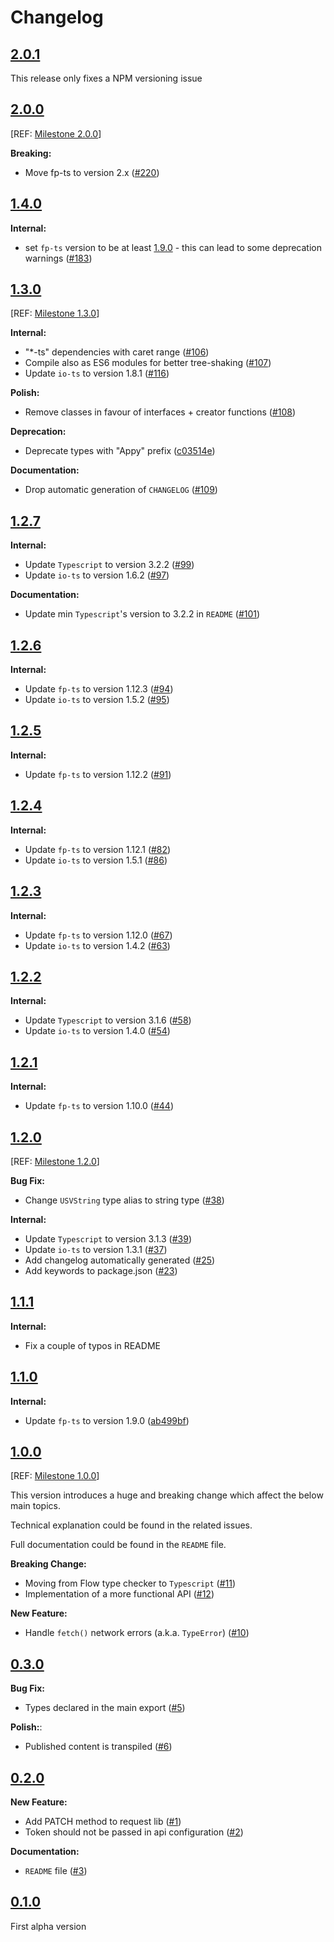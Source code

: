 # Changelog

## [2.0.1](https://github.com/contactlab/appy/releases/tag/2.0.1)

This release only fixes a NPM versioning issue

## [2.0.0](https://github.com/contactlab/appy/releases/tag/2.0.0)

[REF: [Milestone 2.0.0](https://github.com/contactlab/appy/milestone/4)]

**Breaking:**

- Move fp-ts to version 2.x ([#220](https://github.com/contactlab/appy/issues/220))

## [1.4.0](https://github.com/contactlab/appy/releases/tag/1.4.0)

**Internal:**

- set `fp-ts` version to be at least [1.9.0](https://github.com/gcanti/fp-ts/releases/tag/1.19.0) - this can lead to some deprecation warnings ([#183](https://github.com/contactlab/appy/pull/183))

## [1.3.0](https://github.com/contactlab/appy/releases/tag/1.3.0)

[REF: [Milestone 1.3.0](https://github.com/contactlab/appy/milestone/3)]

**Internal:**

- "\*-ts" dependencies with caret range ([#106](https://github.com/contactlab/appy/issues/106))
- Compile also as ES6 modules for better tree-shaking ([#107](https://github.com/contactlab/appy/issues/107))
- Update `io-ts` to version 1.8.1 ([#116](https://github.com/contactlab/appy/pull/116))

**Polish:**

- Remove classes in favour of interfaces + creator functions ([#108](https://github.com/contactlab/appy/issues/108))

**Deprecation:**

- Deprecate types with "Appy" prefix ([c03514e](https://github.com/contactlab/appy/commit/c03514e))

**Documentation:**

- Drop automatic generation of `CHANGELOG` ([#109](https://github.com/contactlab/appy/issues/109))

## [1.2.7](https://github.com/contactlab/appy/releases/tag/1.2.7)

**Internal:**

- Update `Typescript` to version 3.2.2 ([#99](https://github.com/contactlab/appy/pull/99))
- Update `io-ts` to version 1.6.2 ([#97](https://github.com/contactlab/appy/issues/97))

**Documentation:**

- Update min `Typescript`'s version to 3.2.2 in `README` ([#101](https://github.com/contactlab/appy/pull/101))

## [1.2.6](https://github.com/contactlab/appy/releases/tag/1.2.6)

**Internal:**

- Update `fp-ts` to version 1.12.3 ([#94](https://github.com/contactlab/appy/pull/94))
- Update `io-ts` to version 1.5.2 ([#95](https://github.com/contactlab/appy/pull/95))

## [1.2.5](https://github.com/contactlab/appy/releases/tag/1.2.5)

**Internal:**

- Update `fp-ts` to version 1.12.2 ([#91](https://github.com/contactlab/appy/pull/91))

## [1.2.4](https://github.com/contactlab/appy/releases/tag/1.2.4)

**Internal:**

- Update `fp-ts` to version 1.12.1 ([#82](https://github.com/contactlab/appy/pull/82))
- Update `io-ts` to version 1.5.1 ([#86](https://github.com/contactlab/appy/pull/86))

## [1.2.3](https://github.com/contactlab/appy/releases/tag/1.2.3)

**Internal:**

- Update `fp-ts` to version 1.12.0 ([#67](https://github.com/contactlab/appy/issues/67))
- Update `io-ts` to version 1.4.2 ([#63](https://github.com/contactlab/appy/pull/63))

## [1.2.2](https://github.com/contactlab/appy/releases/tag/1.2.2)

**Internal:**

- Update `Typescript` to version 3.1.6 ([#58](https://github.com/contactlab/appy/pull/58))
- Update `io-ts` to version 1.4.0 ([#54](https://github.com/contactlab/appy/pull/54))

## [1.2.1](https://github.com/contactlab/appy/releases/tag/1.2.1)

**Internal:**

- Update `fp-ts` to version 1.10.0 ([#44](https://github.com/contactlab/appy/pull/44))

## [1.2.0](https://github.com/contactlab/appy/releases/tag/1.2.0)

[REF: [Milestone 1.2.0](https://github.com/contactlab/appy/milestone/2)]

**Bug Fix:**

- Change `USVString` type alias to string type ([#38](https://github.com/contactlab/appy/issues/38))

**Internal:**

- Update `Typescript` to version 3.1.3 ([#39](https://github.com/contactlab/appy/issues/38))
- Update `io-ts` to version 1.3.1 ([#37](https://github.com/contactlab/appy/pull/37))
- Add changelog automatically generated ([#25](https://github.com/contactlab/appy/issues/25))
- Add keywords to package.json ([#23](https://github.com/contactlab/appy/issues/23))

## [1.1.1](https://github.com/contactlab/appy/releases/tag/1.1.1)

**Internal:**

- Fix a couple of typos in README

## [1.1.0](https://github.com/contactlab/appy/releases/tag/1.1.0)

**Internal:**

- Update `fp-ts` to version 1.9.0 ([ab499bf](https://github.com/contactlab/appy/commit/ab499bf))

## [1.0.0](https://github.com/contactlab/appy/releases/tag/1.0.0)

[REF: [Milestone 1.0.0](https://github.com/contactlab/appy/milestone/1)]

This version introduces a huge and breaking change which affect the below main topics.

Technical explanation could be found in the related issues.

Full documentation could be found in the `README` file.

**Breaking Change:**

- Moving from Flow type checker to `Typescript` ([#11](https://github.com/contactlab/appy/issues/11))
- Implementation of a more functional API ([#12](https://github.com/contactlab/appy/issues/12))

**New Feature:**

- Handle `fetch()` network errors (a.k.a. `TypeError`) ([#10](https://github.com/contactlab/appy/issues/10))

## [0.3.0](https://github.com/contactlab/appy/releases/tag/0.3.0)

**Bug Fix:**

- Types declared in the main export ([#5](https://github.com/contactlab/appy/issues/5))

**Polish:**:

- Published content is transpiled ([#6](https://github.com/contactlab/appy/issues/6))

## [0.2.0](https://github.com/contactlab/appy/releases/tag/0.2.0)

**New Feature:**

- Add PATCH method to request lib ([#1](https://github.com/contactlab/appy/issues/1))
- Token should not be passed in api configuration ([#2](https://github.com/contactlab/appy/issues/2))

**Documentation:**

- `README` file ([#3](https://github.com/contactlab/appy/issues/3))

## [0.1.0](https://github.com/contactlab/appy/releases/tag/0.1.0)

First alpha version
